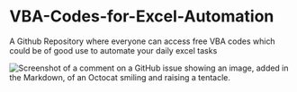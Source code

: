 # VBA-Codes-for-Excel-Automation
A Github Repository where everyone can access free VBA codes which could be of good use to automate your daily excel tasks

![Screenshot of a comment on a GitHub issue showing an image, added in the Markdown, of an Octocat smiling and raising a tentacle.](https://serkonda7.gallerycdn.vsassets.io/extensions/serkonda7/vscode-vba/1.1.0/1759475500448/Microsoft.VisualStudio.Services.Icons.Default)
